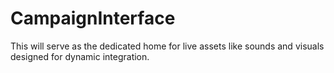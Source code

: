 # CampaignInterface
This will serve as the dedicated home for live assets like sounds and visuals designed for dynamic integration.
